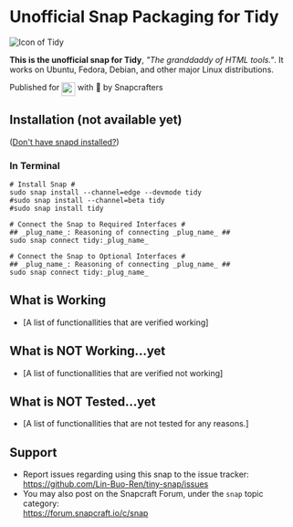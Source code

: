 # Unofficial Snap Packaging for Tidy
![Icon of Tidy](gui/icon.png "Icon of Tidy")

**This is the unofficial snap for Tidy**, *"The granddaddy of HTML tools."*. It works on Ubuntu, Fedora, Debian, and other major Linux distributions.

<!-- Uncomment and modify this when you are provided a build status badge
[![Build Status Badge of the `tidy` Snap](https://build.snapcraft.io/badge/Lin-Buo-Ren/tidy.svg "Build Status of the `tidy` snap")](https://build.snapcraft.io/user/Lin-Buo-Ren/tidy)
-->

<!-- Uncomment and modify this when you have a screenshot
![Screenshot of the Snapped Application](screenshots/screenshot.png "Screenshot of the Snapped Application")
-->

Published for <img src="http://anything.codes/slack-emoji-for-techies/emoji/tux.png" align="top" width="24" /> with 💝 by Snapcrafters

## Installation (not available yet)
([Don't have snapd installed?](https://snapcraft.io/docs/core/install))

### In Terminal
    # Install Snap #
    sudo snap install --channel=edge --devmode tidy
    #sudo snap install --channel=beta tidy
    #sudo snap install tidy
    
    # Connect the Snap to Required Interfaces #
    ## _plug_name_: Reasoning of connecting _plug_name_ ##
    sudo snap connect tidy:_plug_name_
    
    # Connect the Snap to Optional Interfaces #
    ## _plug_name_: Reasoning of connecting _plug_name_ ##
    sudo snap connect tidy:_plug_name_

<!--
### The Graphical Way
Browse <https://snapcraft.io/tidy> and follow the instructions.
-->

## What is Working
* [A list of functionallities that are verified working]

## What is NOT Working...yet 
* [A list of functionallities that are verified not working]

## What is NOT Tested...yet
* [A list of functionallities that are not tested for any reasons.]

## Support
* Report issues regarding using this snap to the issue tracker:  
  <https://github.com/Lin-Buo-Ren/tiny-snap/issues>
* You may also post on the Snapcraft Forum, under the `snap` topic category:  
  <https://forum.snapcraft.io/c/snap>
